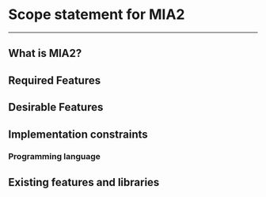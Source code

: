 # Scope statement for MIA2
--------------------------

## What is MIA2?

## Required Features

## Desirable Features

## Implementation constraints

### Programming language

## Existing features and libraries